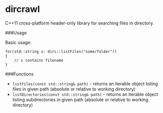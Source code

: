 dircrawl
========

C++11 cross-platform header-only library for searching files in directory.

###Usage

Basic usage:

    for(std::string s: dirc::listFiles("some/folder"))
    {
        // s contains filename
    }

###Functions

* `listFiles(const std::string& path)` - returns an iterable object listing files in given path (absolute or relative to working directory)
* `listDirectories(const std::string& path)` - returns an iterable object listing subdirectories in given path (absolute or relative to working directory)
